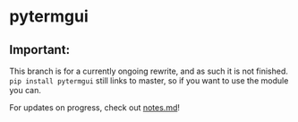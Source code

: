 pytermgui
===========

## Important: 

This branch is for a currently ongoing rewrite, and as such it is not finished. `pip install pytermgui` still links to master, so if you want to use the module you can.

For updates on progress, check out [notes.md](https://raw.githubusercontent.com/bczsalba/pytermgui/rewrite/notes.md)!
